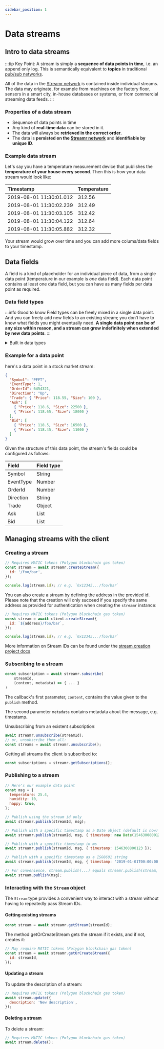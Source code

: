```yaml
---
sidebar_position: 1
---
```


# Data streams

## Intro to data streams

:::tip Key Point:
A stream is simply a **sequence of data points in time**, i.e. an append only log. This is semantically equivalent to **topics** in traditional [pub/sub networks](main-concepts/pub-sub.md).

All of the data in the [Streamr network](main-concepts/streamr-network.md) is contained inside individual streams. The data may originate, for example from machines on the factory floor, sensors in a smart city, in-house databases or systems, or from commercial streaming data feeds.
:::

### Properties of a data stream

- Sequence of data points in time
- Any kind of **real-time data** can be stored in it.
- The data will always be **retrieved in the correct order**.
- The data is **persisted on the [Streamr network](main-concepts/streamr-network.md)** and **identifiable by unique ID**.

### Example data stream

Let's say you have a temperature measurement device that publishes the **temperature of your house every second**. Then this is how your data stream would look like:

| Timestamp               | Temperature |
| :---------------------- | :---------- |
| 2019-08-01 11:30:01.012 | 312.56      |
| 2019-08-01 11:30:02.239 | 312.49      |
| 2019-08-01 11:30:03.105 | 312.42      |
| 2019-08-01 11:30:04.122 | 312.64      |
| 2019-08-01 11:30:05.882 | 312.32      |

Your stream would grow over time and you can add more colums/data fields to your timestamp.

## Data fields

A field is a kind of placeholder for an individual piece of data, from a single data point (temperature in our example is _one_ data field). Each data point contains at least one data field, but you can have as many fields per data point as required.

### Data field types

:::info Good to know
Field types can be freely mixed in a single data point. And you can freely add new fields to an existing stream; you don’t have to know what fields you might eventually need. **A single data point can be of any size within reason, and a stream can grow indefinitely when extended by new data points**.
:::

<details><summary>Built in data types</summary>

**Number** is a numeric data type internally stored as a double precision (64-bit) float.

**Boolean** is a logical data type with two possible values, True and False. In Streamr, a numeric value exactly equal to one represents logical truth. Anything else is interpreted as a logical falsehood.

**String** is a sequence of zero or more alphabetical characters.

**Object** is a collection of key-value pairs. Each key is a string, and the value can be of any built-in data type (even another object). Object is equivalent to Java's 'Map'.

**List** is an ordered collection of zero or more elements. List is equivilent to an array.

</details>

### Example for a data point

here's a data point in a stock market stream:

```json
{
  "Symbol": "PFFT",
  "EventType": 1,
  "OrderId": 6454321,
  "Direction": "Up",
  "Trade": { "Price": 118.55, "Size": 100 },
  "Ask": [
    { "Price": 118.6, "Size": 22500 },
    { "Price": 118.65, "Size": 18000 }
  ],
  "Bid": [
    { "Price": 118.5, "Size": 16500 },
    { "Price": 118.45, "Size": 11000 }
  ]
}
```

Given the structure of this data point, the stream's fields could be configured as follows:

| Field     | Field type |
| :-------- | :--------- |
| Symbol    | String     |
| EventType | Number     |
| OrderId   | Number     |
| Direction | String     |
| Trade     | Object     |
| Ask       | List       |
| Bid       | List       |

## Managing streams with the client

### Creating a stream

```js
// Requires MATIC tokens (Polygon blockchain gas token)
const stream = await streamr.createStream({
  id: '/foo/bar',
});

console.log(stream.id); // e.g. `0x12345.../foo/bar`
```

You can also create a stream by defining the address in the provided id. Please note that the creation will only succeed if you specify the same address as provided for authentication when creating the `streamr` instance:

```js
// Requires MATIC tokens (Polygon blockchain gas token)
const stream = await client.createStream({
  id: `${address}/foo/bar`,
});

console.log(stream.id); // e.g. `0x12345.../foo/bar`
```

More information on Stream IDs can be found under the [stream creation project docs](https://streamr.network/docs/streams/creating-streams)

### Subscribing to a stream

```js
const subscription = await streamr.subscribe(
    streamId,
    (content, metadata) => { ... }
)
```

The callback's first parameter, `content`, contains the value given to the `publish` method.

The second parameter `metadata` contains metadata about the message, e.g. timestamp.

Unsubscribing from an existent subscription:

```js
await streamr.unsubscribe(streamId);
// or, unsubscribe them all:
const streams = await streamr.unsubscribe();
```

Getting all streams the client is subscribed to:

```js
const subscriptions = streamr.getSubscriptions();
```

### Publishing to a stream

```js
// Here's our example data point
const msg = {
  temperature: 25.4,
  humidity: 10,
  happy: true,
};

// Publish using the stream id only
await streamr.publish(streamId, msg);

// Publish with a specific timestamp as a Date object (default is now)
await streamr.publish(streamId, msg, { timestamp: new Date(1546300800123) });

// Publish with a specific timestamp in ms
await streamr.publish(streamId, msg, { timestamp: 1546300800123 });

// Publish with a specific timestamp as a ISO8601 string
await streamr.publish(streamId, msg, { timestamp: '2019-01-01T00:00:00.123Z' });

// For convenience, stream.publish(...) equals streamr.publish(stream, ...)
await stream.publish(msg);
```

### Interacting with the `Stream` object

The `Stream` type provides a convenient way to interact with a stream without having to repeatedly pass Stream IDs.

#### Getting existing streams

```js
const stream = await streamr.getStream(streamId);
```

The method getOrCreateStream gets the stream if it exists, and if not, creates it:

```js
// May require MATIC tokens (Polygon blockchain gas token)
const stream = await streamr.getOrCreateStream({
  id: streamId,
});
```

#### Updating a stream

To update the description of a stream:

```js
// Requires MATIC tokens (Polygon blockchain gas token)
await stream.update({
  description: 'New description',
});
```

#### Deleting a stream

To delete a stream:

```js
// Requires MATIC tokens (Polygon blockchain gas token)
await stream.delete();
```
